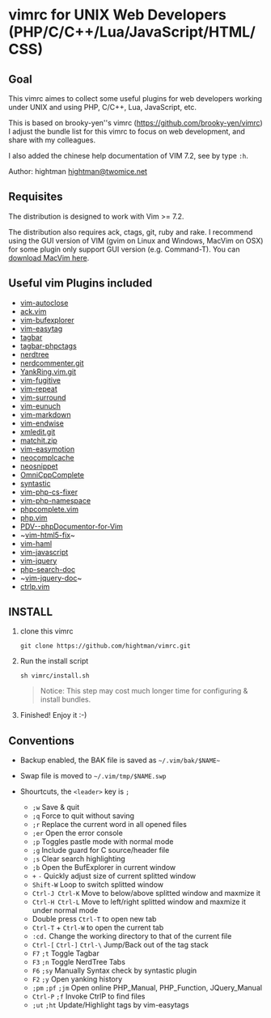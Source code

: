 vimrc for UNIX Web Developers (PHP/C/C++/Lua/JavaScript/HTML/CSS)
============


Goal
----------------
This vimrc aimes to collect some useful plugins for web developers working under UNIX and using PHP, C/C++, Lua, JavaScript, etc.

This is based on brooky-yen''s vimrc (https://github.com/brooky-yen/vimrc)
I adjust the bundle list for this vimrc to focus on web development, and share with my colleagues.

I also added the chinese help documentation of VIM 7.2, see by type `:h`.

Author: hightman <hightman@twomice.net>


Requisites
----------------
The distribution is designed to work with Vim >= 7.2.

The distribution also requires ack, ctags, git, ruby and rake. I recommend using the GUI version of VIM (gvim on Linux and Windows, MacVim on OSX) for some plugin only support GUI version (e.g. Command-T). You can [download MacVim here](https://github.com/b4winckler/macvim/downloads).


Useful vim Plugins included
----------------
 * [vim-autoclose](https://github.com/Townk/vim-autoclose)
 * [ack.vim](https://github.com/mileszs/ack.vim)
 * [vim-bufexplorer](https://github.com/thisivan/vim-bufexplorer)
 * [vim-easytag](https://github.com/xolox/vim-easytags)
 * [tagbar](https://github.com/majutsushi/tagbar)
 * [tagbar-phpctags](https://github.com/techlivezheng/tagbar-phpctags)
 * [nerdtree](https://github.com/scrooloose/nerdtree)
 * [nerdcommenter.git](https://github.com/scrooloose/nerdcommenter.git)
 * [YankRing.vim.git](https://github.com/vim-scripts/YankRing.vim.git)
 * [vim-fugitive](https://github.com/tpope/vim-fugitive)
 * [vim-repeat](https://github.com/tpope/vim-repeat)
 * [vim-surround](https://github.com/tpope/vim-surround)
 * [vim-eunuch](https://github.com/tpope/vim-eunuch)
 * [vim-markdown](https://github.com/tpope/vim-markdown)
 * [vim-endwise](https://github.com/tpope/vim-endwise)
 * [xmledit.git](https://github.com/sukima/xmledit.git)
 * [matchit.zip](https://github.com/vim-scripts/matchit.zip)
 * [vim-easymotion](https://github.com/Lokaltog/vim-easymotion)
 * [neocomplcache](https://github.com/Shougo/neocomplcache)
 * [neosnippet](https://github.com/Shougo/neosnippet)
 * [OmniCppComplete](https://github.com/vim-scripts/OmniCppComplete)
 * [syntastic](https://github.com/scrooloose/syntastic)
 * [vim-php-cs-fixer](https://github.com/stephpy/vim-php-cs-fixer)
 * [vim-php-namespace](https://github.com/arnaud-lb/vim-php-namespace)
 * [phpcomplete.vim](https://github.com/shawncplus/phpcomplete.vim)
 * [php.vim](https://github.com/shawncplus/php.vim)
 * [PDV--phpDocumentor-for-Vim](https://github.com/vim-scripts/PDV--phpDocumentor-for-Vim)
 * ~[vim-html5-fix](https://github.com/concise/vim-html5-fix)~
 * [vim-haml](https://github.com/tpope/vim-haml)
 * [vim-javascript](https://github.com/pangloss/vim-javascript)
 * [vim-jquery](https://github.com/itspriddle/vim-jquery)
 * [php-search-doc](https://github.com/erikfercak/php-search-doc)
 * ~[vim-jquery-doc](https://github.com/lucapette/vim-jquery-doc)~
 * [ctrlp.vim](https://github.com/kien/ctrlp.vim)


INSTALL
-------

1. clone this vimrc
    ```
    git clone https://github.com/hightman/vimrc.git
    ```

2. Run the install script
    ```
    sh vimrc/install.sh
    ```

    > Notice: This step may cost much longer time for configuring & install bundles.

3. Finished! Enjoy it :-)


Conventions
------------

* Backup enabled, the BAK file is saved as `~/.vim/bak/$NAME~`

* Swap file is moved to `~/.vim/tmp/$NAME.swp`

* Shourtcuts, the `<leader>` key is `;`
  - `;w` Save & quit
  - `;q` Force to quit without saving
  - `;r` Replace the current word in all opened files
  - `;er` Open the error console
  - `;p` Toggles pastle mode with normal mode
  - `;g` Include guard for C source/header file
  - `;s` Clear search highlighting
  - `;b` Open the BufExplorer in current window
  - `+` `-` Quickly adjust size of current splitted window
  - `Shift-W` Loop to switch splitted window
  - `Ctrl-J Ctrl-K` Move to below/above splitted window and maxmize it
  - `Ctrl-H Ctrl-L` Move to left/right splitted window and maxmize it under normal mode
  - Double press `Ctrl-T` to open new tab
  - `Ctrl-T` + `Ctrl-W` to open the current tab
  - `:cd.` Change the working directory to that of the current file
  - `Ctrl-[` `Ctrl-]` `Ctrl-\` Jump/Back out of the tag stack 
  - `F7` `;t` Toggle Tagbar
  - `F3` `;n` Toggle NerdTree Tabs
  - `F6` `;sy` Manually Syntax check by syntastic plugin
  - `F2` `;y` Open yanking history
  - `;pm` `;pf` `;jm` Open online PHP_Manual, PHP_Function, JQuery_Manual
  - `Ctrl-P` `;f` Invoke CtrlP to find files
  - `;ut` `;ht` Update/Highlight tags by vim-easytags


